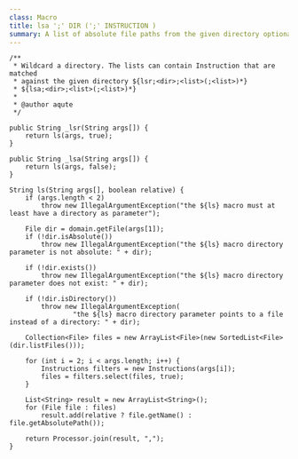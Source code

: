 ```yaml
---
class: Macro
title: lsa ';' DIR (';' INSTRUCTION )
summary: A list of absolute file paths from the given directory optionally filtered by a set of instructions.
---
```


	/**
	 * Wildcard a directory. The lists can contain Instruction that are matched
	 * against the given directory ${lsr;<dir>;<list>(;<list>)*}
	 * ${lsa;<dir>;<list>(;<list>)*}
	 * 
	 * @author aqute
	 */

	public String _lsr(String args[]) {
		return ls(args, true);
	}

	public String _lsa(String args[]) {
		return ls(args, false);
	}

	String ls(String args[], boolean relative) {
		if (args.length < 2)
			throw new IllegalArgumentException("the ${ls} macro must at least have a directory as parameter");

		File dir = domain.getFile(args[1]);
		if (!dir.isAbsolute())
			throw new IllegalArgumentException("the ${ls} macro directory parameter is not absolute: " + dir);

		if (!dir.exists())
			throw new IllegalArgumentException("the ${ls} macro directory parameter does not exist: " + dir);

		if (!dir.isDirectory())
			throw new IllegalArgumentException(
					"the ${ls} macro directory parameter points to a file instead of a directory: " + dir);

		Collection<File> files = new ArrayList<File>(new SortedList<File>(dir.listFiles()));

		for (int i = 2; i < args.length; i++) {
			Instructions filters = new Instructions(args[i]);
			files = filters.select(files, true);
		}

		List<String> result = new ArrayList<String>();
		for (File file : files)
			result.add(relative ? file.getName() : file.getAbsolutePath());

		return Processor.join(result, ",");
	}

